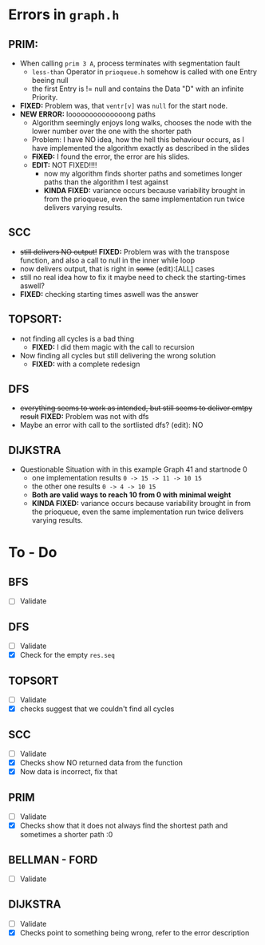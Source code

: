 # Errors in ``graph.h``
## PRIM:
 + When calling ``prim 3 A``, process terminates with segmentation fault
   + ``less-than`` Operator in ``prioqueue.h`` somehow is called with one Entry beeing null
   + the first Entry is != null and contains the Data "D" with an infinite Priority.
 + **FIXED:** Problem was, that ``ventr[v]`` was ``null`` for the start node.
 + **NEW ERROR:**  loooooooooooooong paths
   + Algorithm seemingly enjoys long walks, chooses the node with the lower number over the one with the shorter path
   + Problem: I have NO idea, how the hell this behaviour occurs, as I have implemented the algorithm exactly as described in the slides
   + **~~FIXED~~:** I found the error, the error are his slides.
   + **EDIT:** NOT FIXED!!!!
     + now my algorithm finds shorter paths and sometimes longer paths than the algorithm I test against
     + **KINDA FIXED:** variance occurs because variability brought in from the prioqueue, even the same implementation run twice delivers varying results.
## SCC 
+ ~~still delivers NO output!~~ **FIXED:** Problem was with the transpose function, and also a call to null in the inner while loop
+ now delivers output, that is right in ~~some~~ (edit):[ALL] cases
+ still no real idea how to fix it maybe need to check the starting-times aswell?
+ **FIXED:** checking starting times aswell was the answer

## TOPSORT:
+ not finding all cycles is a bad thing
  + **FIXED:**  I did them magic with the call to recursion
+ Now finding all cycles but still delivering the wrong solution
  + **FIXED:** with a complete redesign


## DFS
+ ~~everything seems to work as intended, but still seems to deliver emtpy result~~ **FIXED:** Problem was not with dfs
+ Maybe an error with call to the sortlisted dfs? (edit): NO

## DIJKSTRA
+ Questionable Situation with in this example Graph 41 and startnode 0
  + one implementation results ````0 -> 15 -> 11 -> 10 15````
  + the other one results ````0 -> 4 -> 10 15````
  + **Both are valid ways to reach 10 from 0 with minimal weight**
  + **KINDA FIXED:** variance occurs because variability brought in from the prioqueue, even the same implementation run twice delivers varying results.

# To - Do
## BFS
+ [ ] Validate
## DFS
+ [ ] Validate
+ [x] Check for the empty ``res.seq``
## TOPSORT
+ [ ] Validate
+ [x] checks suggest that we couldn't find all cycles
## SCC
+ [ ] Validate
+ [x] Checks show NO returned data from the function
+ [x] Now data is incorrect, fix that
## PRIM
+ [ ] Validate
+ [x] Checks show that it does not always find the shortest path and sometimes a shorter path :0
## BELLMAN - FORD
+ [ ] Validate
## DIJKSTRA
+ [ ] Validate
+ [x] Checks point to something being wrong, refer to the error description